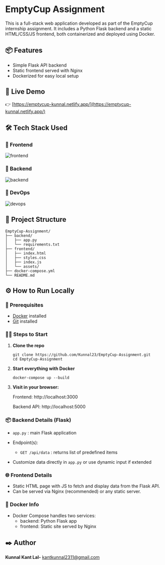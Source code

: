 
# EmptyCup Assignment

This is a full-stack web application developed as part of the EmptyCup internship assignment. It includes a Python Flask backend and a static HTML/CSS/JS frontend, both containerized and deployed using Docker.



## 📦 Features

- Simple Flask API backend
- Static frontend served with Nginx
- Dockerized for easy local setup



## 🚀 Live Demo

👉 [https://emptycup-kunnal.netlify.app/](https://emptycup-kunnal.netlify.app/)

## 🛠️ Tech Stack Used

### 🧩 Frontend
![frontend](https://skillicons.dev/icons?i=js,html,css)

### 🧪 Backend
![backend](https://skillicons.dev/icons?i=python)

### 🐳 DevOps
![devops](https://skillicons.dev/icons?i=docker)

## 📁 Project Structure

```
EmptyCup-Assignment/
├── backend/
│   ├── app.py
│   └── requirements.txt  
├── frontend/
│   ├── index.html
│   ├── styles.css
│   ├── index.js
│   └── assets/
├── docker-compose.yml 
└── README.md
```



## ⚙️ How to Run Locally

### 🔧 Prerequisites

- [Docker](https://www.docker.com/products/docker-desktop) installed
- [Git](https://git-scm.com/downloads) installed


### 🧑‍💻 Steps to Start

1. **Clone the repo**  
   ```
   git clone https://github.com/Kunnal23/EmptyCup-Assignment.git
   cd EmptyCup-Assignment
   ```

2. **Start everything with Docker**

    ```
    docker-compose up --build
    ```

3. **Visit in your browser:**

    Frontend: http://localhost:3000

    Backend API: http://localhost:5000

### 📦 Backend Details (Flask)
- `app.py` : main Flask application

- Endpoint(s):
    - `GET /api/data` : returns list of predefined items

- Customize data directly in `app.py` or use dynamic input if extended

### 🌐 Frontend Details
- Static HTML page with JS to fetch and display data from the Flask API.
- Can be served via Nginx (recommended) or any static server.

### 🐳 Docker Info
- Docker Compose handles two services:
    - backend: Python Flask app
    - frontend: Static site served by Nginx

## ✒️ Author
**Kunnal Kant Lal-** 
[kantkunnal2311@gmail.com](mailto:kantkunnal2311@gmail.com)


